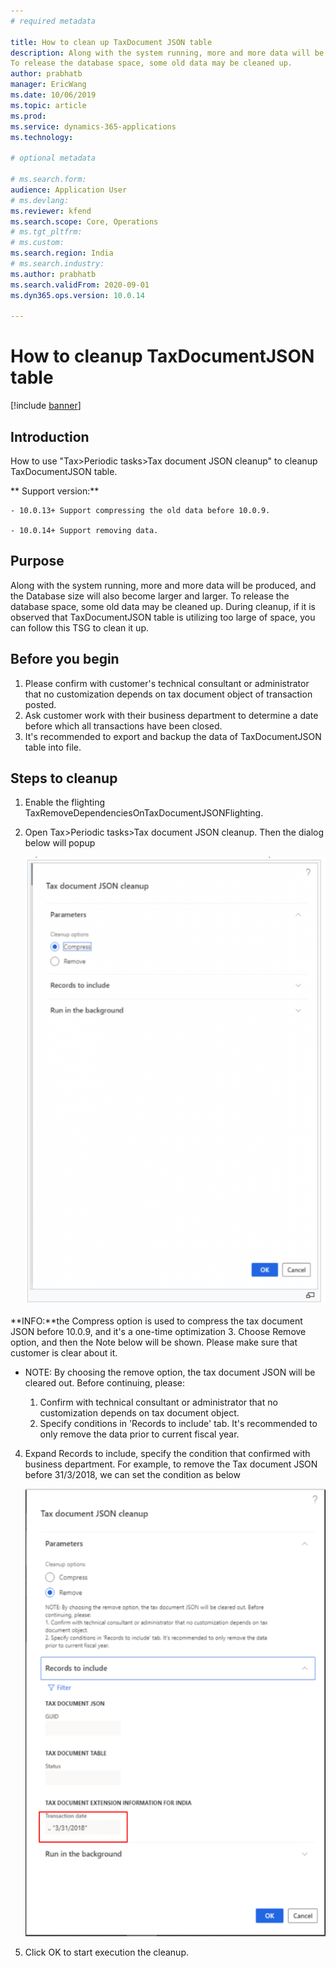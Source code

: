 ```yaml
---
# required metadata

title: How to clean up TaxDocument JSON table 
description: Along with the system running, more and more data will be produced, and the Database size will also become larger and larger. 
To release the database space, some old data may be cleaned up.
author: prabhatb
manager: EricWang
ms.date: 10/06/2019
ms.topic: article
ms.prod: 
ms.service: dynamics-365-applications
ms.technology: 

# optional metadata

# ms.search.form: 
audience: Application User
# ms.devlang: 
ms.reviewer: kfend
ms.search.scope: Core, Operations
# ms.tgt_pltfrm: 
# ms.custom: 
ms.search.region: India
# ms.search.industry: 
ms.author: prabhatb
ms.search.validFrom: 2020-09-01
ms.dyn365.ops.version: 10.0.14

---
```


# How to cleanup TaxDocumentJSON table

[!include [banner](../includes/banner.md)]

## Introduction
How to use "Tax>Periodic tasks>Tax document JSON cleanup" to cleanup TaxDocumentJSON table.

** Support version:**

    - 10.0.13+ Support compressing the old data before 10.0.9.
    
    - 10.0.14+ Support removing data.


## Purpose
Along with the system running, more and more data will be produced, and the Database size will also become larger and larger. To release the database space, some old data may be cleaned up.
During cleanup, if it is observed that TaxDocumentJSON table is utilizing too large of space, you can follow this TSG to clean it up.

## Before you begin

1. Please confirm with customer's technical consultant or administrator that no customization depends on tax document object of transaction posted.
2. Ask customer work with their business department to determine a date before which all transactions have been closed.
3. It's recommended to export and backup the data of TaxDocumentJSON table into file.

## Steps to cleanup

1. Enable the flighting TaxRemoveDependenciesOnTaxDocumentJSONFlighting.
2. Open Tax>Periodic tasks>Tax document JSON cleanup. Then the dialog below will popup

    ![](media/TaxDocument-JSON-01.PNG)

**INFO:**the Compress option is used to compress the tax document JSON before 10.0.9, and it's a one-time optimization
3. Choose Remove option, and then the Note below will be shown. Please make sure that customer is clear about it.

- NOTE: By choosing the remove option, the tax document JSON will be cleared out. Before continuing, please:
 
   1. Confirm with technical consultant or administrator that no customization depends on tax document object.
   2. Specify conditions in 'Records to include' tab. It's recommended to only remove the data prior to current fiscal year.
   
4. Expand Records to include, specify the condition that confirmed with business department. For example, to remove the Tax document JSON before 31/3/2018, we can set the condition as below

    ![](media/TaxDocument-JSON-02.PNG)

5. Click OK to start execution the cleanup.

   
